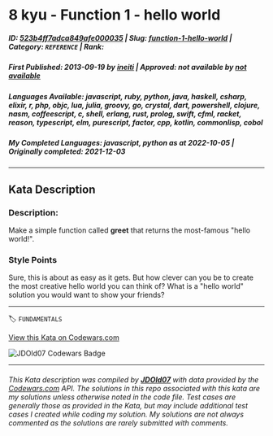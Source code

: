 # 8 kyu - Function 1 - hello world

##### **ID**: [523b4ff7adca849afe000035](https://www.codewars.com/kata/523b4ff7adca849afe000035) | **Slug**: [function-1-hello-world](https://www.codewars.com/kata/523b4ff7adca849afe000035) | **Category**: `REFERENCE` | **Rank**: <span style="color:white">8 kyu</span>

##### **First Published**: 2013-09-19 ***by*** [ineiti](https://www.codewars.com/users/ineiti) | **Approved**: *not available* ***by*** [*not available*](*https://www.codewars.com*)

##### **Languages Available**: javascript, ruby, python, java, haskell, csharp, elixir, r, php, objc, lua, julia, groovy, go, crystal, dart, powershell, clojure, nasm, coffeescript, c, shell, erlang, rust, prolog, swift, cfml, racket, reason, typescript, elm, purescript, factor, cpp, kotlin, commonlisp, cobol

##### **My Completed Languages**: javascript, python ***as at*** 2022-10-05 | **Originally completed**: 2021-12-03

---

## Kata Description


### Description:



Make a simple function called **greet** that returns the most-famous "hello world!".



### Style Points



Sure, this is about as easy as it gets. But how clever can you be to create the most creative hello world you can think of? What is a "hello world" solution you would want to show your friends?



---


🏷 `FUNDAMENTALS`


[View this Kata on Codewars.com](https://www.codewars.com/kata/523b4ff7adca849afe000035)

![](https://www.codewars.com/users/jdold07/badges/large "JDOld07 Codewars Badge")

---

###### *This Kata description was compiled by [**JDOld07**](https://tpstech.dev) with data provided by the [Codewars.com](https://www.codewars.com) API.  The solutions in this repo associated with this kata are my solutions unless otherwise noted in the code file.  Test cases are generally those as provided in the Kata, but may include additional test cases I created while coding my solution.  My solutions are not always commented as the solutions are rarely submitted with comments.*
